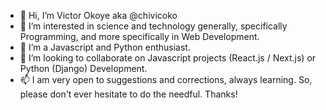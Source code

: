 - 👋 Hi, I’m Victor Okoye aka @chivicoko
- 👀 I’m interested in science and technology generally, specifically Programming, and more specifically in Web Development.
- 🌱 I’m a Javascript and Python enthusiast.
- 💞️ I’m looking to collaborate on Javascript projects (React.js / Next.js) or Python (Django) Development.
- 📫 I am very open to suggestions and corrections, always learning. So, please don't ever hesitate to do the needful. Thanks!

<!---
chivicoko/chivicoko is a ✨ special ✨ repository because its `README.md` (this file) appears on your GitHub profile.
You can click the Preview link to take a look at your changes.
--->
